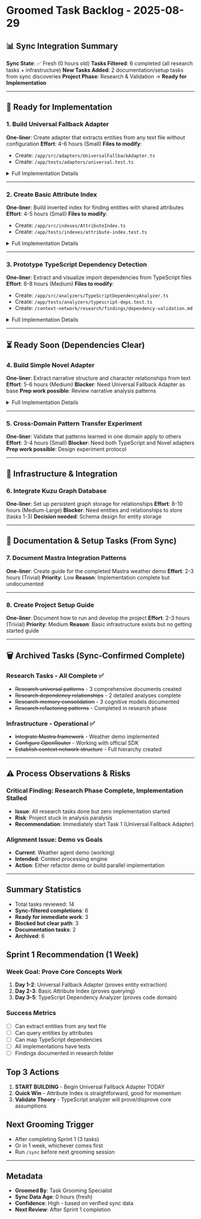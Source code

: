 # Groomed Task Backlog - 2025-08-29

## 📊 Sync Integration Summary
**Sync State**: ✅ Fresh (0 hours old)
**Tasks Filtered**: 6 completed (all research tasks + infrastructure)
**New Tasks Added**: 2 documentation/setup tasks from sync discoveries
**Project Phase**: Research & Validation → **Ready for Implementation**

---

## 🚀 Ready for Implementation

### 1. Build Universal Fallback Adapter
**One-liner**: Create adapter that extracts entities from any text file without configuration
**Effort**: 4-6 hours (Small)
**Files to modify**: 
- Create: `/app/src/adapters/UniversalFallbackAdapter.ts`
- Create: `/app/tests/adapters/universal.test.ts`

<details>
<summary>Full Implementation Details</summary>

**Context**: Foundation everything else builds on - proves we can extract entities from any file type. This is the first practical validation of our research.

**Acceptance Criteria**:
- [ ] Extracts document structure (headers, paragraphs, lists)
- [ ] Identifies file references and URLs
- [ ] Creates container/content relationships
- [ ] Works with .txt, .md, unknown extensions
- [ ] Returns valid Entity[] structure matching our research patterns

**Implementation Guide**:
1. Create TypeScript interface for Entity based on research patterns
2. Implement text parsing using regex patterns for structure detection
3. Build relationship extraction for references and links
4. Add fallback handling for unknown formats
5. Write comprehensive test suite with various file types

**Watch Out For**: 
- Edge cases with binary files (should gracefully fail)
- Very large files (implement streaming if needed)
- Character encoding issues

**Research Foundation**: `/context-network/research/universal_patterns/domain_adapter_framework.md`

</details>

---

### 2. Create Basic Attribute Index
**One-liner**: Build inverted index for finding entities with shared attributes
**Effort**: 4-5 hours (Small)
**Files to modify**: 
- Create: `/app/src/indexes/AttributeIndex.ts`
- Create: `/app/tests/indexes/attribute-index.test.ts`

<details>
<summary>Full Implementation Details</summary>

**Context**: Enables the "find all X with Y" queries fundamental to the system. Based on our shared attribute research.

**Acceptance Criteria**:
- [ ] Add/remove attributes for entities
- [ ] Query by single or multiple attributes
- [ ] AND/OR query support
- [ ] Handle 10,000+ entities efficiently
- [ ] Persist index to disk (JSON initially)

**Implementation Guide**:
1. Design attribute storage structure (Map<attribute, Set<entityId>>)
2. Implement add/remove attribute methods
3. Build query engine with boolean logic
4. Add persistence layer
5. Optimize for common query patterns

**Watch Out For**: 
- Memory usage with large datasets
- Query performance degradation
- Concurrent modification issues

**Research Foundation**: `/context-network/research/relationships/shared_attribute_systems.md`

</details>

---

### 3. Prototype TypeScript Dependency Detection
**One-liner**: Extract and visualize import dependencies from TypeScript files
**Effort**: 6-8 hours (Medium)
**Files to modify**: 
- Create: `/app/src/analyzers/TypeScriptDependencyAnalyzer.ts`
- Create: `/app/tests/analyzers/typescript-deps.test.ts`
- Create: `/context-network/research/findings/dependency-validation.md`

<details>
<summary>Full Implementation Details</summary>

**Context**: Validates our dependency relationship theory with real code. Critical for proving the system works with programming artifacts.

**Acceptance Criteria**:
- [ ] Parse TypeScript files using compiler API
- [ ] Extract import dependencies
- [ ] Build bidirectional dependency graph
- [ ] Generate simple visualization (console output or basic HTML)
- [ ] Document findings in research folder
- [ ] Handle both relative and package imports

**Implementation Guide**:
1. Set up TypeScript compiler API
2. Parse AST to extract import statements
3. Build graph structure with nodes and edges
4. Implement cycle detection
5. Create basic visualization output
6. Document patterns discovered

**Watch Out For**: 
- Circular dependencies
- Dynamic imports
- Type-only imports vs runtime imports
- Module resolution complexity

**Research Foundation**: `/context-network/research/relationships/dependency_relationship_patterns.md`

</details>

---

## ⏳ Ready Soon (Dependencies Clear)

### 4. Build Simple Novel Adapter
**One-liner**: Extract narrative structure and character relationships from text
**Effort**: 5-6 hours (Medium)
**Blocker**: Need Universal Fallback Adapter as base
**Prep work possible**: Review narrative analysis patterns

<details>
<summary>Full Implementation Details</summary>

**Context**: Proves the system truly works beyond code - critical validation milestone

**When Ready**:
- After Universal Fallback Adapter is complete
- Can extend base text parsing capabilities

**Implementation Preview**:
- Detect chapters and scenes
- Extract character names (NER or pattern matching)
- Identify locations
- Create character co-occurrence relationships
- Generate timeline

</details>

---

### 5. Cross-Domain Pattern Transfer Experiment
**One-liner**: Validate that patterns learned in one domain apply to others
**Effort**: 3-4 hours (Small)
**Blocker**: Need both TypeScript and Novel adapters
**Prep work possible**: Design experiment protocol

---

## 🔧 Infrastructure & Integration

### 6. Integrate Kuzu Graph Database
**One-liner**: Set up persistent graph storage for relationships
**Effort**: 8-10 hours (Medium-Large)
**Blocker**: Need entities and relationships to store (tasks 1-3)
**Decision needed**: Schema design for entity storage

---

## 📝 Documentation & Setup Tasks (From Sync)

### 7. Document Mastra Integration Patterns
**One-liner**: Create guide for the completed Mastra weather demo
**Effort**: 2-3 hours (Trivial)
**Priority**: Low
**Reason**: Implementation complete but undocumented

---

### 8. Create Project Setup Guide
**One-liner**: Document how to run and develop the project
**Effort**: 2-3 hours (Trivial)
**Priority**: Medium
**Reason**: Basic infrastructure exists but no getting started guide

---

## 🗑️ Archived Tasks (Sync-Confirmed Complete)

### Research Tasks - All Complete ✅
- ~~Research universal patterns~~ - 3 comprehensive documents created
- ~~Research dependency relationships~~ - 2 detailed analyses complete
- ~~Research memory consolidation~~ - 3 cognitive models documented
- ~~Research refactoring patterns~~ - Completed in research phase

### Infrastructure - Operational ✅
- ~~Integrate Mastra framework~~ - Weather demo implemented
- ~~Configure OpenRouter~~ - Working with official SDK
- ~~Establish context network structure~~ - Full hierarchy created

---

## ⚠️ Process Observations & Risks

### Critical Finding: Research Phase Complete, Implementation Stalled
- **Issue**: All research tasks done but zero implementation started
- **Risk**: Project stuck in analysis paralysis
- **Recommendation**: Immediately start Task 1 (Universal Fallback Adapter)

### Alignment Issue: Demo vs Goals
- **Current**: Weather agent demo (working)
- **Intended**: Context processing engine
- **Action**: Either refactor demo or build parallel implementation

---

## Summary Statistics
- Total tasks reviewed: 14
- **Sync-filtered completions**: 6
- **Ready for immediate work**: 3
- **Blocked but clear path**: 3
- **Documentation tasks**: 2
- **Archived**: 6

## Sprint 1 Recommendation (1 Week)

### Week Goal: Prove Core Concepts Work
1. **Day 1-2**: Universal Fallback Adapter (proves entity extraction)
2. **Day 2-3**: Basic Attribute Index (proves querying)
3. **Day 3-5**: TypeScript Dependency Analyzer (proves code domain)

### Success Metrics
- [ ] Can extract entities from any text file
- [ ] Can query entities by attributes
- [ ] Can map TypeScript dependencies
- [ ] All implementations have tests
- [ ] Findings documented in research folder

## Top 3 Actions

1. **START BUILDING** - Begin Universal Fallback Adapter TODAY
2. **Quick Win** - Attribute Index is straightforward, good for momentum
3. **Validate Theory** - TypeScript analyzer will prove/disprove core assumptions

## Next Grooming Trigger
- After completing Sprint 1 (3 tasks)
- Or in 1 week, whichever comes first
- Run `/sync` before next grooming session

---

## Metadata
- **Groomed By**: Task Grooming Specialist
- **Sync Data Age**: 0 hours (fresh)
- **Confidence**: High - based on verified sync data
- **Next Review**: After Sprint 1 completion